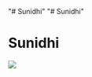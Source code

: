 "# Sunidhi" 
"# Sunidhi" 
# Sunidhi
<img src="https://img-dotcom-media.s3.us-east-2.amazonaws.com/assets/ced84090-d88c-11e9-8dc2-90b8d083f3e3.png?v=38">
